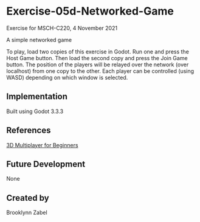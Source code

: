 
# Exercise-05d-Networked-Game
Exercise for MSCH-C220, 4 November 2021

A simple networked game

To play, load two copies of this exercise in Godot. Run one and press the Host Game button. Then load the second copy and press the Join Game button. The position of the players will be relayed over the network (over localhost) from one copy to the other. Each player can be controlled (using WASD) depending on which window is selected.

## Implementation
Built using Godot 3.3.3

## References
[3D Multiplayer for Beginners](https://www.youtube.com/watch?v=K0luHLZxjBA)

## Future Development
None

## Created by 
Brooklynn Zabel
```
